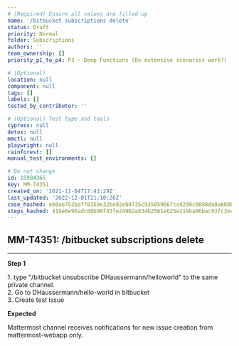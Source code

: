 ```yaml
---
# (Required) Ensure all values are filled up
name: '/bitbucket subscriptions delete'
status: Draft
priority: Normal
folder: Subscriptions
authors: ''
team_ownership: []
priority_p1_to_p4: P3 - Deep Functions (Do extensive scenarios work?)

# (Optional)
location: null
component: null
tags: []
labels: []
tested_by_contributor: ''

# (Optional) Test type and tools
cypress: null
detox: null
mmctl: null
playwright: null
rainforest: []
manual_test_environments: []

# Do not change
id: 15984365
key: MM-T4351
created_on: '2021-11-04T17:43:29Z'
last_updated: '2022-12-01T21:10:26Z'
case_hashed: eb0ae752baf78350e32be02eb9735c935059667ccd299c9898de8a6b08f518a3e97f93b0e8ffcb301addfa72e5bcd0c2
steps_hashed: 419e6e95adc60b90f43fe24962a634b2561e625e219ba06bac93fc3ec7b0be6ac1f97b6eb2889b1b96385016cc5c6b2e
---
```


<!-- (Auto-generated) Based on frontmatter's "key" and "name" -->

## MM-T4351: /bitbucket subscriptions delete

---

**Step 1**

1\. type "/bitbucket unsubscribe DHaussermann/helloworld" to the same private channel.\
2\. Go to DHaussermann/hello-world in bitbucket\
3\. Create test issue

**Expected**

Mattermost channel receives notifications for new issue creation from mattermost-webapp only.
